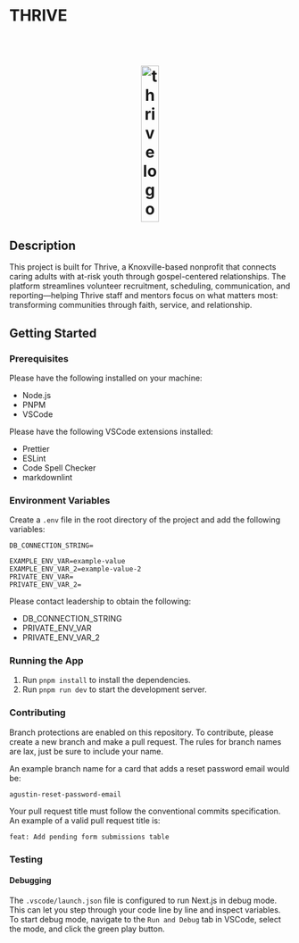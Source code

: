 # THRIVE

<h1 align="center">
  <br>
    <img width="25%" height="280" alt="thrive logo" src="https://github.com/user-attachments/assets/2a0d17be-c3cf-4fe6-8505-3b9ff3a4e8cf" />
  <br>
</h1>

## Description

This project is built for Thrive, a Knoxville-based nonprofit that connects caring adults with at-risk youth through gospel-centered relationships. The platform streamlines volunteer recruitment, scheduling, communication, and reporting—helping Thrive staff and mentors focus on what matters most: transforming communities through faith, service, and relationship.

## Getting Started

### Prerequisites

Please have the following installed on your machine:

- Node.js
- PNPM
- VSCode

Please have the following VSCode extensions installed:

- Prettier
- ESLint
- Code Spell Checker
- markdownlint

### Environment Variables

Create a `.env` file in the root directory of the project and add the following variables:

```text
DB_CONNECTION_STRING=

EXAMPLE_ENV_VAR=example-value
EXAMPLE_ENV_VAR_2=example-value-2
PRIVATE_ENV_VAR=
PRIVATE_ENV_VAR_2=
```

Please contact leadership to obtain the following:

- DB_CONNECTION_STRING
- PRIVATE_ENV_VAR
- PRIVATE_ENV_VAR_2

### Running the App

1. Run `pnpm install` to install the dependencies.
2. Run `pnpm run dev` to start the development server.

### Contributing

Branch protections are enabled on this repository.
To contribute, please create a new branch and make a pull request.
The rules for branch names are lax, just be sure to include your name.

An example branch name for a card that adds a reset password email would be:

```text
agustin-reset-password-email
```

Your pull request title must follow the conventional commits specification. An example of a valid pull request title is:

```text
feat: Add pending form submissions table
```

### Testing

#### Debugging

The `.vscode/launch.json` file is configured to run Next.js in debug mode. This can let you step through your code line by line and inspect variables.
To start debug mode, navigate to the `Run and Debug` tab in VSCode, select the mode, and click the green play button.
